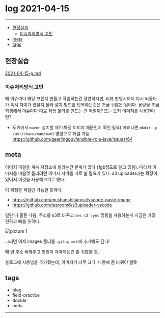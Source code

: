 # log 2021-04-15

--------------------------

- [현장실습](#현장실습)
  - [이슈처리방식 고민](#이슈처리방식-고민)
- [meta](#meta)
- [tags](#tags)


## 현장실습

[2021-04-15-p.md](./2021-04-15-p.md)

### 이슈처리방식 고민

매 이슈마다 해당 브랜치 만들고 작업하는건 당연하지만, 리뷰 반영시마다 다시 되돌아가 혹시 차이가 있을지 몰라 설치 빌드를 반복하는것은 조금 귀찮은 일이다. 용량을 조금 희생해서 이슈마다 따로 작업 폴더를 만드는 건 어떨까? 또는 도커 이미지를 사용한다면?

- 도커에서 `maven` 설치할 때? (특정 이미지 때문인지 확인 필요) 에러나면 `mkdir -p /usr/share/man/man1` 명령으로 해결 가능
https://github.com/geerlingguy/ansible-role-java/issues/64


## meta

이미지 파일을 계속 저장소에 올리는건 한계가 있다 (1gb정도로 알고 있음).
따라서 이미지를 마음껏 올리려면 이미지 서버를 따로 쓸 필요가 있다. 
s3 uploader라는 확장이 있어서 이것을 사용해보기로 했다.

이 확장은 파일만 가능한 듯하다.

- https://github.com/mushanshitiancai/vscode-paste-image
- https://github.com/tearoom6/s3uploader-vscode

일단 다 올린 다음, 주소를 s3로 바꾸고 `aws s3 sync` 명령을 사용하는게 지금은 가장 편하고 빠를 듯하다.

![picture 1](https://file.epikem.com/image/4259fb5dfe280c43b02ae1f06b68de164aeda7f408dacb5dab4d2edfea352a64.png)  

그러면 이제 images 폴더를 `.gitignore`에 추가해도 된다!

매 번 주소 바꿔주고 명령어 쳐야되는건 좀 귀찮을 듯.

블로그에 사용법을 추가했는데, 이미지가 너무 크다. 나중에 좀 바꿔야 할듯


## tags
- blog
- field-practice
- docker
- meta

--------------------------

